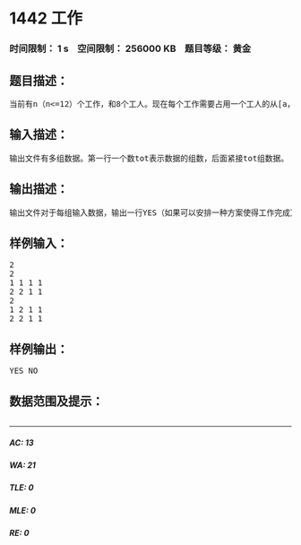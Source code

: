 # 1442 工作   
### 时间限制： 1 s&nbsp;&nbsp;&nbsp;&nbsp;空间限制： 256000 KB&nbsp;&nbsp;&nbsp;&nbsp;题目等级： 黄金  
## 题目描述：  

<pre>
当前有n（n<=12）个工作，和8个工人。现在每个工作需要占用一个工人的从[a，b]这个区间的时间（一个工人自然不可能在同一个时间做2个不同的工作），且一个工作不一定是所有工人都能够完成的。现在给出每个工作的描述，问是否存在一种安排方案使得所有工作都能完成。
</pre>
  
  
## 输入描述：  

<pre>
输出文件有多组数据。第一行一个数tot表示数据的组数，后面紧接tot组数据。 对于每一组数据的第一行有一个整数n，表示工作的数目。后面n行每行描述一个工作。 对于一个工作，a，b，k，h1，h2……hk来描述，表示这个工作需要占用一个工人[a，b]的时间，并且能够完成这个工作的工人只有k个，标号分别是h1，h2……hk。
</pre>
  
  
## 输出描述：  

<pre>
输出文件对于每组输入数据，输出一行YES（如果可以安排一种方案使得工作完成）或者是NO（无法安排一种方案）
</pre>
  
  
## 样例输入：  

<pre>
2
2
1 1 1 1
2 2 1 1
2
1 2 1 1
2 2 1 1
</pre>
  
  
## 样例输出：  

<pre>
YES NO
</pre>
  
  
## 数据范围及提示：  

<pre>
</pre>
  
  
***  

##### AC: 13  
##### WA: 21  
##### TLE: 0  
##### MLE: 0  
##### RE: 0  
